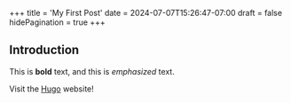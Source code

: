 +++
title = 'My First Post'
date = 2024-07-07T15:26:47-07:00
draft = false
hidePagination = true
+++

## Introduction

This is **bold** text, and this is _emphasized_ text.

Visit the [Hugo](https://gohugo.io) website!
